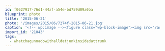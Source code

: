 ```yaml
---
id: f0627917-76d1-44af-a54e-bd759d09a0ba
blueprint: photo
title: '2015-06-21'
photo: '/images/2015/06/7274f-2015-06-21.jpg'
caption: '<!-- wp:image --><figure class="wp-block-image"><img src="/assets/images/2015/06/7274f-2015-06-21.jpg" /></figure><!-- /wp:image --><!-- wp:paragraph --><p>Flea market Sundays. #whatchagunnadowithalldatjunkinsidedattrunk</p><!-- /wp:paragraph -->'
import_id: '21043'
tags:
  - whatchagunnadowithalldatjunkinsidedattrunk
---
```

